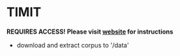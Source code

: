 # TIMIT

**REQUIRES ACCESS! Please visit [website](https://catalog.ldc.upenn.edu/LDC93S1) for
instructions**

* download and extract corpus to '/data'
